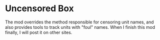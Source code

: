 # Uncensored Box
The mod overrides the method responsible for censoring unit names, and also provides tools to track units with "foul" names. When I finish this mod finally, I will post it on other sites.
